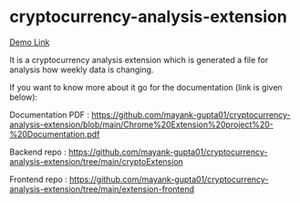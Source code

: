# cryptocurrency-analysis-extension

[Demo Link](https://youtu.be/Y9qnHRNNlk4)

It is a cryptocurrency analysis extension which is generated a file for analysis how weekly data is changing.

If you want to know more about it go for the documentation (link is given below):

Documentation PDF : https://github.com/mayank-gupta01/cryptocurrency-analysis-extension/blob/main/Chrome%20Extension%20project%20-%20Documentation.pdf

Backend repo : https://github.com/mayank-gupta01/cryptocurrency-analysis-extension/tree/main/cryptoExtension

Frontend repo : https://github.com/mayank-gupta01/cryptocurrency-analysis-extension/tree/main/extension-frontend
